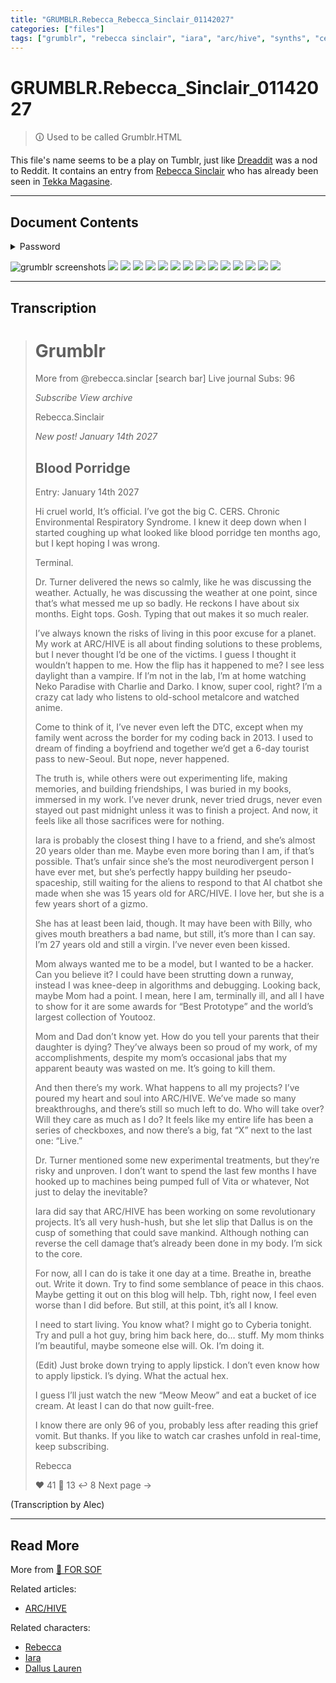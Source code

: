 ```yaml
---
title: "GRUMBLR.Rebecca_Rebecca_Sinclair_01142027"
categories: ["files"]
tags: ["grumblr", "rebecca sinclair", "iara", "arc/hive", "synths", "cers"]
---
```


# GRUMBLR.Rebecca_Sinclair_01142027

> 🛈 Used to be called Grumblr.HTML

This file's name seems to be a play on Tumblr, just like [Dreaddit](dreadit) was a nod to Reddit.
It contains an entry from [Rebecca Sinclair](../characters/rebecca) who has already been seen in [Tekka Magasine](tekka_interview).

***

## Document Contents

<details class="password">
  <summary>Password</summary>

14012
</details>

![grumblr screenshots](../../Resources/files/grumblr/GRUMBLR-1.png)
![](../../Resources/files/grumblr/GRUMBLR-2.png)
![](../../Resources/files/grumblr/GRUMBLR-3.png)
![](../../Resources/files/grumblr/GRUMBLR-4.png)
![](../../Resources/files/grumblr/GRUMBLR-5.png)
![](../../Resources/files/grumblr/GRUMBLR-6.png)
![](../../Resources/files/grumblr/GRUMBLR-7.png)
![](../../Resources/files/grumblr/GRUMBLR-8.png)
![](../../Resources/files/grumblr/GRUMBLR-9.png)
![](../../Resources/files/grumblr/GRUMBLR-10.png)
![](../../Resources/files/grumblr/GRUMBLR-11.png)
![](../../Resources/files/grumblr/GRUMBLR-12.png)
![](../../Resources/files/grumblr/GRUMBLR-13.png)
![](../../Resources/files/grumblr/GRUMBLR-14.png)
![](../../Resources/files/grumblr/GRUMBLR-15.png)

***

## Transcription

> # Grumblr
>
> More from @rebecca.sinclar                     [search bar]
> Live journal                                                   Subs: 96
>
> *Subscribe           View archive*
>
> Rebecca.Sinclair
>
> *New post!            January 14th 2027*
>
> ## Blood Porridge
> Entry: January 14th 2027
>
> Hi cruel world,
It’s official. I’ve got the big C. CERS. Chronic Environmental Respiratory Syndrome. I knew it 
> deep down when I started coughing up what looked like blood porridge ten months ago, but I kept 
> hoping I was wrong.
>
> Terminal.
>
> Dr. Turner delivered the news so calmly, like he was discussing the weather. Actually, he was 
> discussing the weather at one point, since that’s what messed me up so badly. He reckons 
> I have about six months. Eight tops. Gosh. Typing that out makes it so much realer.
>
> I’ve always known the risks of living in this poor excuse for a planet. My work at ARC/HIVE 
> is all about finding solutions to these problems, but I never thought I’d be one of the victims. 
> I guess I thought it wouldn’t happen to me. How the flip has it happened to me? I see less daylight 
> than a vampire. If I’m not in the lab, I’m at home watching Neko Paradise with Charlie and Darko. 
> I know, super cool, right? I’m a crazy cat lady who listens to old-school metalcore and watched anime.
>
> Come to think of it, I’ve never even left the DTC, except when my family went across the border for my 
> coding back in 2013. I used to dream of finding a boyfriend and together we’d get a 6-day tourist pass to 
> new-Seoul. But nope, never happened.
>
> The truth is, while others were out experimenting life, making memories, and building friendships, I was 
> buried in my books, immersed in my work. I’ve never drunk, never tried drugs, never even stayed out past 
> midnight unless it was to finish a project. And now, it feels like all those sacrifices were for nothing.
>
> Iara is probably the closest thing I have to a friend, and she’s almost 20 years older than me. 
> Maybe even more boring than I am, if that’s possible. That’s unfair since she’s the most neurodivergent 
> person I have ever met, but she’s perfectly happy building her pseudo-spaceship, still waiting for the 
> aliens to respond to that AI chatbot she made when she was 15 years old for ARC/HIVE. I love her, but she 
> is a few years short of a gizmo.
>
> She has at least been laid, though. It may have been with Billy, who gives mouth breathers a bad name, 
> but still, it’s more than I can say. I’m 27 years old and still a virgin. I’ve never even been kissed.
>
> Mom always wanted me to be a model, but I wanted to be a hacker. Can you believe it? I could have been 
> strutting down a runway, instead I was knee-deep in algorithms and debugging. Looking back, maybe Mom 
> had a point. I mean, here I am, terminally ill, and all I have to show for it are some awards for 
> “Best Prototype” and the world’s largest collection of Youtooz.
>
> Mom and Dad don’t know yet. How do you tell your parents that their daughter is dying? They’ve always been 
> so proud of my work, of my accomplishments, despite my mom’s occasional jabs that my apparent beauty was 
> wasted on me. It’s going to kill them.
>
> And then there’s my work. What happens to all my projects? I’ve poured my heart and soul into ARC/HIVE. 
> We’ve made so many breakthroughs, and there’s still so much left to do. Who will take over? Will they care 
> as much as I do? It feels like my entire life has been a series of checkboxes, and now there’s a big, fat “X” next to the last one: “Live.”
>
> Dr. Turner mentioned some new experimental treatments, but they’re risky and unproven. I don’t want to 
> spend the last few months I have hooked up to machines being pumped full of Vita or whatever, Not just 
> to delay the inevitable?
>
> Iara did say that ARC/HIVE has been working on some revolutionary projects. It’s all very hush-hush, 
> but she let slip that Dallus is on the cusp of something that could save mankind. Although nothing can 
> reverse the cell damage that’s already been done in my body. I’m sick to the core. 
>
> For now, all I can do is take it one day at a time. Breathe in, breathe out. Write it down. 
> Try to find some semblance of peace in this chaos. Maybe getting it out on this blog will help. 
> Tbh, right now, I feel even worse than I did before. But still, at this point, it’s all I know.
>
> I need to start living. You know what? I might go to Cyberia tonight. Try and pull a hot guy, 
> bring him back here, do… stuff. My mom thinks I’m beautiful, maybe someone else will. Ok. I’m doing it.
>
> (Edit) Just broke down trying to apply lipstick. I don’t even know how to apply lipstick. I’s dying. 
> What the actual hex.
>
> I guess I’ll just watch the new “Meow Meow” and eat a bucket of ice cream. At least I can do that 
> now guilt-free.
>
> I know there are only 96 of you, probably less after reading this grief vomit. But thanks. If you like to watch 
> car crashes unfold in real-time, keep subscribing.
>
>
> Rebecca
>
>
>
> ❤️ 41      💬 13        ↩️ 8                                     Next page ->

(Transcription by Alec)

***

## Read More

More from [📁 FOR SOF](./for-sof)

Related articles:

- [ARC/HIVE](../lore/archive)

Related characters:

- [Rebecca](../characters/rebecca)
- [Iara](../characters/iara)
- [Dallus Lauren](../characters/dallus-lauren)